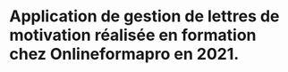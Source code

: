 # Application de gestion de lettres de motivation réalisée en formation chez Onlineformapro en 2021.
